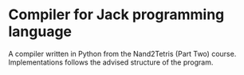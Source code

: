 # Compiler for Jack programming language
A compiler written in Python from the Nand2Tetris (Part Two) course.
Implementations follows the advised structure of the program.   